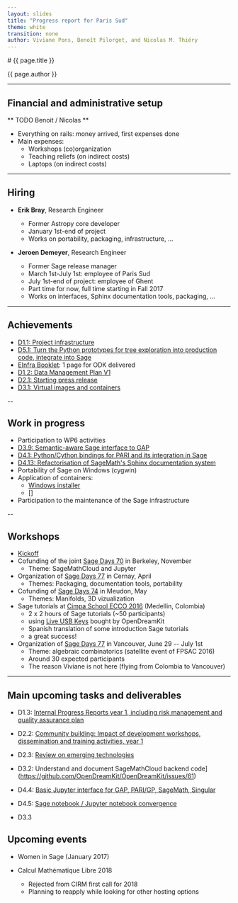 ```yaml
---
layout: slides
title: "Progress report for Paris Sud"
theme: white
transition: none
author: Viviane Pons, Benoît Pilorget, and Nicolas M. Thiéry
---
```


<section data-markdown data-separator="^---\n" data-separator-vertical="^--\n">
# {{ page.title }}

{{ page.author }}

---

## Financial and administrative setup

** TODO Benoit / Nicolas **

- Everything on rails: money arrived, first expenses done
- Main expenses:
    - Workshops (co)organization
    - Teaching reliefs (on indirect costs)
    - Laptops (on indirect costs)

---
## Hiring

-   **Erik Bray**, Research Engineer
    - Former Astropy core developer
    - January 1st-end of project
    - Works on portability, packaging, infrastructure, ...

-   **Jeroen Demeyer**, Research Engineer
    - Former Sage release manager
    - March 1st-July 1st: employee of Paris Sud
    - July 1st-end of project: employee of Ghent
    - Part time for now, full time starting in Fall 2017
    - Works on interfaces, Sphinx documentation tools, packaging, ...

---
## Achievements

- [D1.1: Project infrastructure](https://github.com/OpenDreamKit/OpenDreamKit/issues/17)
- [D5.1: Turn the Python prototypes for tree exploration into production code, integrate into Sage](https://github.com/OpenDreamKit/OpenDreamKit/issues/107)
- [EInfra Booklet](https://github.com/OpenDreamKit/OpenDreamKit/blob/master/Communication/eInfra-Booklet/ODK.md): 1 page for ODK delivered
- [D1.2: Data Management Plan V1](https://github.com/OpenDreamKit/OpenDreamKit/issues/18)
- [D2.1: Starting press release](https://github.com/OpenDreamKit/OpenDreamKit/issues/34)
- [D3.1: Virtual images and containers](https://github.com/OpenDreamKit/OpenDreamKit/issues/58)

--
## Work in progress

- Participation to WP6 activities
- [D3.9: Semantic-aware Sage interface to GAP](https://github.com/OpenDreamKit/OpenDreamKit/issues/68)
- [D4.1: Python/Cython bindings for PARI and its integration in Sage](https://github.com/OpenDreamKit/OpenDreamKit/issues/83)
- [D4.13: Refactorisation of SageMath's Sphinx documentation system](https://github.com/OpenDreamKit/OpenDreamKit/issues/87)
- Portability of Sage on Windows (cygwin)
- Application of containers:
  - [Windows installer](https://github.com/sagemath/docker-images/issues/1)
  - []
- Participation to the maintenance of the Sage infrastructure

--
## Workshops

- [Kickoff](http://127.0.0.1:4000/2015/09/02/KickoffMeeting/)
- Cofunding of the joint [Sage Days 70](https://wiki.sagemath.org/days70) in Berkeley, November
    - Theme: SageMathCloud and Jupyter
- Organization of [Sage Days 77](https://wiki.sagemath.org/days77) in Cernay, April
    - Themes: Packaging, documentation tools, portability
- Cofunding of [Sage Days 74](https://wiki.sagemath.org/days74) in Meudon, May
    - Themes: Manifolds, 3D vizualization
- Sage tutorials at [Cimpa School ECCO 2016](http://ecco2016.combinatoria.co/) (Medellin, Colombia)
    - 2 x 2 hours of Sage tutorials (~50 participants)
    - using [Live USB Keys](http://www.sagemath.org/download-liveusb.html) bought by OpenDreamKit
    - Spanish translation of some introduction Sage tutorials
    - a great success!
- Organization of [Sage Days 77](https://wiki.sagemath.org/days74) in Vancouver, June 29 -- July 1st
    - Theme: algebraic combinatorics (satellite event of FPSAC 2016)
    - Around 30 expected participants
    - The reason Viviane is not here (flying from Colombia to Vancouver)

---
## Main upcoming tasks and deliverables

- D1.3: [Internal Progress Reports year 1, including risk management and quality assurance plan](https://github.com/OpenDreamKit/OpenDreamKit/issues/#19)
- D2.2: [Community building: Impact of development workshops, dissemination and training activities, year 1](https://github.com/OpenDreamKit/OpenDreamKit/issues/43)
- D2.3: [Review on emerging technologies](https://github.com/OpenDreamKit/OpenDreamKit/issues/43)
- D3.2: Understand and document SageMathCloud backend code](https://github.com/OpenDreamKit/OpenDreamKit/issues/61)
- D4.4: [Basic Jupyter interface for GAP, PARI/GP, SageMath, Singular](https://github.com/OpenDreamKit/OpenDreamKit/issues/93)
- D4.5: [Sage notebook / Jupyter notebook convergence](https://github.com/OpenDreamKit/OpenDreamKit/issues/94)

- D3.3

## Upcoming events

- Women in Sage (January 2017)

- Calcul Mathématique Libre 2018
    - Rejected from CIRM first call for 2018
    - Planning to reapply while looking for other hosting options

</section>
